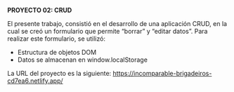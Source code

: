 **PROYECTO 02: CRUD**

El presente trabajo, consistió en el desarrollo de una aplicación CRUD, en la cual se creó un formulario que permite “borrar” y “editar datos”.
Para realizar este formulario, se utilizó:
-	Estructura de objetos DOM
-	Datos se almacenan en window.localStorage

La URL del proyecto es la siguiente:
https://incomparable-brigadeiros-cd7ea6.netlify.app/
